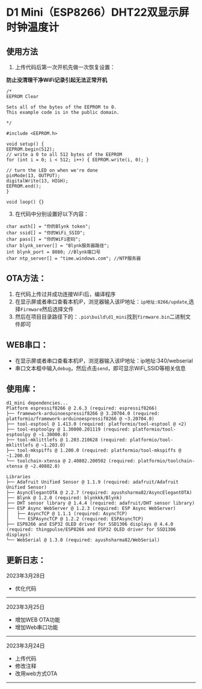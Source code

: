 # D1 Mini（ESP8266）DHT22双显示屏时钟温度计

## 使用方法
1. 上传代码后第一次开机先做一次恢复设置：

**防止没清理干净WiFi记录引起无法正常开机**

```
/*
EEPROM Clear

Sets all of the bytes of the EEPROM to 0.
This example code is in the public domain.

*/

#include <EEPROM.h>

void setup() {
EEPROM.begin(512);
// write a 0 to all 512 bytes of the EEPROM
for (int i = 0; i < 512; i++) { EEPROM.write(i, 0); }

// turn the LED on when we're done
pinMode(13, OUTPUT);
digitalWrite(13, HIGH);
EEPROM.end();
}

void loop() {}
```

3. 在代码中分别设置好以下内容：
```
char auth[] = "你的Blynk token";
char ssid[] = "你的WiFi_SSID";
char pass[] = "你的WiFi密码";
char blynk_server[] = "Blynk服务器路径";
int blynk_port = 8080; //Blynk端口号
char ntp_server[] = "time.windows.com"; //NTP服务器
```

## OTA方法：
1. 在代码上传过并成功连接WiFi后，编译程序
2. 在显示屏或者串口查看本机IP，浏览器输入该IP地址：`ip地址:8266/update`,选择`Firmware`然后选择文件
3. 然后在项目目录路径下的：`.pio\build\d1_mini`找到`firmware.bin`二进制文件即可

## WEB串口：
- 在显示屏或者串口查看本机IP，浏览器输入该IP地址：ip地址:340/webserial
- 串口文本框中输入`debug`，然后点击`send`，即可显示WiFi_SSID等相关信息

## 使用库：
```
d1_mini dependencies...
Platform espressif8266 @ 2.6.3 (required: espressif8266)
├── framework-arduinoespressif8266 @ 3.20704.0 (required: platformio/framework-arduinoespressif8266 @ ~3.20704.0)
├── tool-esptool @ 1.413.0 (required: platformio/tool-esptool @ <2)
├── tool-esptoolpy @ 1.30000.201119 (required: platformio/tool-esptoolpy @ ~1.30000.0)
├── tool-mklittlefs @ 1.203.210628 (required: platformio/tool-mklittlefs @ ~1.203.0)
├── tool-mkspiffs @ 1.200.0 (required: platformio/tool-mkspiffs @ ~1.200.0)
└── toolchain-xtensa @ 2.40802.200502 (required: platformio/toolchain-xtensa @ ~2.40802.0)

Libraries
├── Adafruit Unified Sensor @ 1.1.9 (required: adafruit/Adafruit Unified Sensor)
├── AsyncElegantOTA @ 2.2.7 (required: ayushsharma82/AsyncElegantOTA)
├── Blynk @ 1.2.0 (required: blynkkk/Blynk)
├── DHT sensor library @ 1.4.4 (required: adafruit/DHT sensor library)
├── ESP Async WebServer @ 1.2.3 (required: ESP Async WebServer)
│   ├── AsyncTCP @ 1.1.1 (required: AsyncTCP)
│   └── ESPAsyncTCP @ 1.2.2 (required: ESPAsyncTCP)
├── ESP8266 and ESP32 OLED driver for SSD1306 displays @ 4.4.0 (required: thingpulse/ESP8266 and ESP32 OLED driver for SSD1306 displays)
└── WebSerial @ 1.3.0 (required: ayushsharma82/WebSerial)
```
## 更新日志：
2023年3月28日
- 优化代码
---
2023年3月25日
- 增加WEB OTA功能
- 增加Web串口功能
---
2023年3月24日
- 上传代码
- 修改注释
- 改用web方式OTA
---
